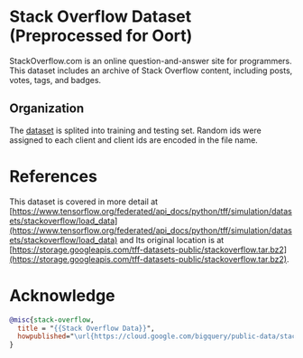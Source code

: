 # Stack Overflow Dataset (Preprocessed for Oort)

StackOverflow.com is an online question-and-answer site for programmers. This dataset includes an archive of Stack Overflow content, including posts, votes, tags, and badges.


## Organization

The [dataset](stackoverflow_preprocessed.tar.gz) is splited into training and testing set. Random ids were assigned to each client and client ids are encoded in the file name. 

# References
This dataset is covered in more detail at [https://www.tensorflow.org/federated/api_docs/python/tff/simulation/datasets/stackoverflow/load_data](https://www.tensorflow.org/federated/api_docs/python/tff/simulation/datasets/stackoverflow/load_data) and Its original location is at
[https://storage.googleapis.com/tff-datasets-public/stackoverflow.tar.bz2](https://storage.googleapis.com/tff-datasets-public/stackoverflow.tar.bz2).


# Acknowledge

```bibtex
@misc{stack-overflow,
  title = "{{Stack Overflow Data}}",
  howpublished="\url{https://cloud.google.com/bigquery/public-data/stackoverflow}"
}
```